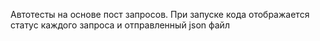 Автотесты на основе пост запросов.
При запуске кода отображается статус каждого запроса и отправленный json файл
